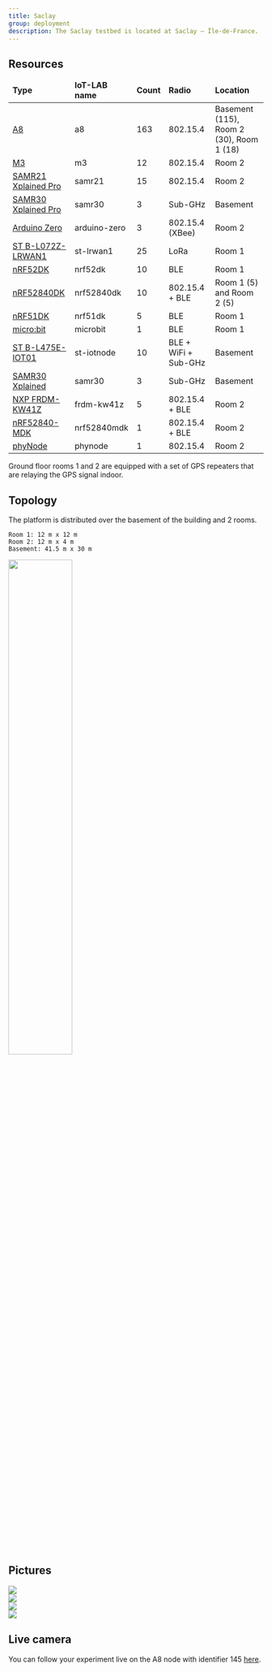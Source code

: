```yaml
---
title: Saclay
group: deployment
description: The Saclay testbed is located at Saclay – Île-de-France.
---
```


## Resources

<table class="table table-striped">
    <thead>
        <tr>
            <td><b>Type</b></td>
            <td><b>IoT-LAB name</b></td>
            <td><b>Count</b></td>
            <td><b>Radio</b></td>
            <td><b>Location</b></td>
        </tr>
    </thead>
    <tbody>
    <tr>
        <td><a href="https://www.iot-lab.info/hardware/a8/">A8</a></td>
        <td>a8</td>
        <td>163</td>
        <td>802.15.4</td>
        <td>Basement (115), Room 2 (30), Room 1 (18)</td>
    </tr>
    <tr>
        <td><a href="https://www.iot-lab.info/hardware/m3/">M3</a></td>
        <td>m3</td>
        <td>12</td>
        <td>802.15.4</td>
        <td>Room 2</td>
    </tr>
    <tr>
        <td><a href="{{ site.baseurl}}/docs/boards/microchip-samr21">SAMR21 Xplained Pro</a></td>
        <td>samr21</td>
        <td>15</td>
        <td>802.15.4</td>
        <td>Room 2</td>
    </tr>
    <tr>
        <td><a href="{{ site.baseurl}}/docs/boards/microchip-samr30">SAMR30 Xplained Pro</a></td>
        <td>samr30</td>
        <td>3</td>
        <td>Sub-GHz</td>
        <td>Basement</td>
    </tr>
    <tr>
        <td><a href="https://www.arduino.cc/en/Main/ArduinoBoardZero">Arduino Zero</a></td>
        <td>arduino-zero</td>
        <td>3</td>
        <td>802.15.4 (XBee)</td>
        <td>Room 2</td>
    </tr>
    <tr>
        <td><a href="http://www.st.com/en/evaluation-tools/b-l072z-lrwan1.html">ST B-L072Z-LRWAN1</a></td>
        <td>st-lrwan1</td>
        <td>25</td>
        <td>LoRa</td>
        <td>Room 1</td>
    </tr>
    <tr>
        <td><a href="{{ site.baseurl}}/docs/boards/nordic-nrf52dk">nRF52DK</a></td>
        <td>nrf52dk</td>
        <td>10</td>
        <td>BLE</td>
        <td>Room 1</td>
    </tr>
    <tr>
        <td><a href="{{ site.baseurl}}/docs/boards/nordic-nrf52840dk">nRF52840DK</a></td>
        <td>nrf52840dk</td>
        <td>10</td>
        <td>802.15.4 + BLE</td>
        <td>Room 1 (5) and Room 2 (5)</td>
    </tr>
    <tr>
        <td><a href="{{ site.baseurl}}/docs/boards/nordic-nrf51dk">nRF51DK</a></td>
        <td>nrf51dk</td>
        <td>5</td>
        <td>BLE</td>
        <td>Room 1</td>
    </tr>
    <tr>
        <td><a href="https://microbit.org/">micro:bit</a></td>
        <td>microbit</td>
        <td>1</td>
        <td>BLE</td>
        <td>Room 1</td>
    </tr>
    <tr>
        <td><a href="https://www.st.com/en/evaluation-tools/b-l475e-iot01a.html">ST B-L475E-IOT01</a></td>
        <td>st-iotnode</td>
        <td>10</td>
        <td>BLE + WiFi + Sub-GHz</td>
        <td>Basement</td>
    </tr>
    <tr>
        <td><a href="https://www.microchip.com/DevelopmentTools/ProductDetails/ATSAMR30-XPRO">SAMR30 Xplained</a></td>
        <td>samr30</td>
        <td>3</td>
        <td>Sub-GHz</td>
        <td>Basement</td>
    </tr>
    <tr>
        <td><a href="{{ site.baseurl}}/docs/boards/nxp-frdm-kw41z">NXP FRDM-KW41Z</a></td>
        <td>frdm-kw41z</td>
        <td>5</td>
        <td>802.15.4 + BLE</td>
        <td>Room 2</td>
    </tr>
    <tr>
        <td><a href="https://github.com/makerdiary/nrf52840-mdk">nRF52840-MDK</a></td>
        <td>nrf52840mdk</td>
        <td>1</td>
        <td>802.15.4 + BLE</td>
        <td>Room 2</td>
    </tr>
    <tr>
        <td><a href="https://www.phytec.in/product/internet-of-things/phynode-sensor-1/">phyNode</a></td>
        <td>phynode</td>
        <td>1</td>
        <td>802.15.4</td>
        <td>Room 2</td>
    </tr>
    </tbody>
</table>

Ground floor rooms 1 and 2 are equipped with a set of GPS repeaters that are relaying the GPS signal indoor.

## Topology
The platform is distributed over the basement of the building and 2 rooms.

    Room 1: 12 m x 12 m
    Room 2: 12 m x 4 m
    Basement: 41.5 m x 30 m

<div class="container">
    <div class="text-center">
        <img class="pt-3 px-3" src="{{ '/assets/images/deployments/saclay/' | relative_url}}saclay_map.png" style="width:50%;">
    </div>
</div>

## Pictures

<div class="row">
    <div class="col-4 pb-3">
    <a href="{{ '/assets/images/deployments/saclay/' | relative_url}}digiteo1.jpg" data-toggle="lightbox" data-gallery="gallery">
        <img class="img-fluid" src="{{ '/assets/images/deployments/saclay/' | relative_url}}digiteo1.jpg">
    </a>
    </div>
    <div class="col-4 pb-3">
    <a href="{{ '/assets/images/deployments/saclay/' | relative_url}}digiteo2.jpg" data-toggle="lightbox" data-gallery="gallery">
        <img class="img-fluid" src="{{ '/assets/images/deployments/saclay/' | relative_url}}digiteo2.jpg">
    </a>
    </div>
    <div class="col-4 pb-3">
    <a href="{{ '/assets/images/deployments/saclay/' | relative_url}}lora.jpg" data-toggle="lightbox" data-gallery="gallery">
        <img class="img-fluid" src="{{ '/assets/images/deployments/saclay/' | relative_url}}lora.jpg">
    </a>
    </div>
    <div class="col-4 pb-3">
    <a href="{{ '/assets/images/deployments/saclay/' | relative_url}}parking.jpg" data-toggle="lightbox" data-gallery="gallery">
        <img class="img-fluid" src="{{ '/assets/images/deployments/saclay/' | relative_url}}parking.jpg">
    </a>
    </div>
</div>

## Live camera

You can follow your experiment live on the A8 node with identifier 145
[here](http://demo-fit.saclay.inria.fr).
